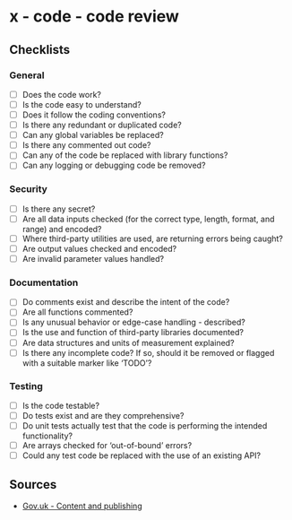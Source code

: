 # x - code - code review

## Checklists

### General

-   [ ] Does the code work?
-   [ ] Is the code easy to understand?
-   [ ] Does it follow the coding conventions?
-   [ ] Is there any redundant or duplicated code?
-   [ ] Can any global variables be replaced?
-   [ ] Is there any commented out code?
-   [ ] Can any of the code be replaced with library functions?
-   [ ] Can any logging or debugging code be removed?

### Security

-   [ ] Is there any secret?
-   [ ] Are all data inputs checked (for the correct type, length, format, and range) and encoded?
-   [ ] Where third-party utilities are used, are returning errors being caught?
-   [ ] Are output values checked and encoded?
-   [ ] Are invalid parameter values handled?

### Documentation

-   [ ] Do comments exist and describe the intent of the code?
-   [ ] Are all functions commented?
-   [ ] Is any unusual behavior or edge-case handling -   described?
-   [ ] Is the use and function of third-party libraries documented?
-   [ ] Are data structures and units of measurement explained?
-   [ ] Is there any incomplete code? If so, should it be removed or flagged with a suitable marker like ‘TODO’?

### Testing

-   [ ] Is the code testable?
-   [ ] Do tests exist and are they comprehensive?
-   [ ] Do unit tests actually test that the code is performing the intended functionality?
-   [ ] Are arrays checked for ‘out-of-bound’ errors?
-   [ ] Could any test code be replaced with the use of an existing API?

## Sources

-   [Gov.uk - Content and publishing](https://www.gov.uk/topic/government-digital-guidance/content-publishing)
